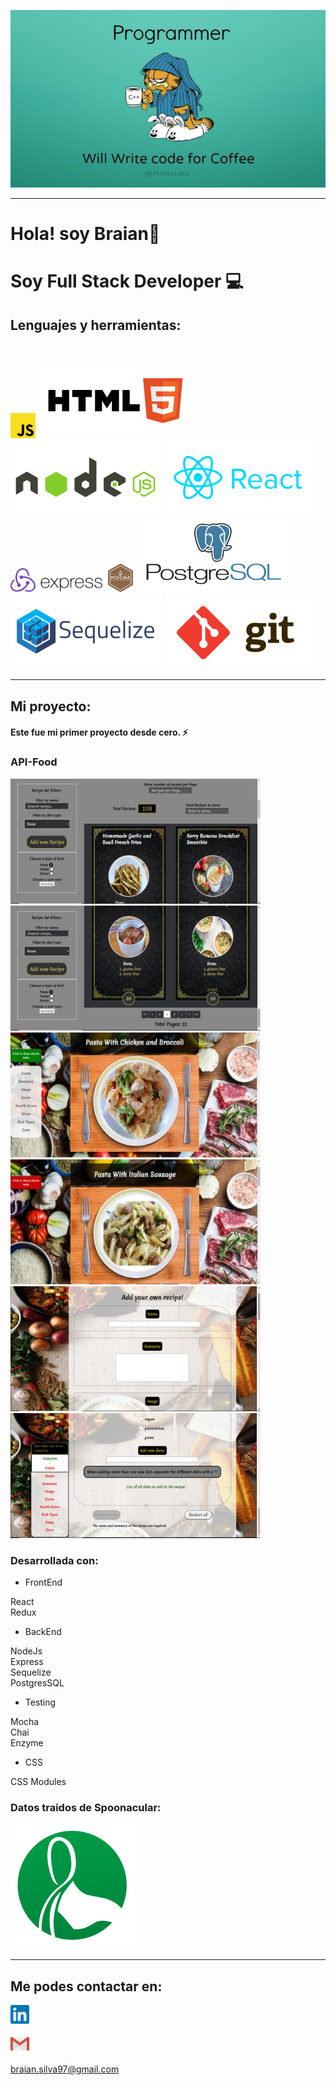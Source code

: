 <p align="center">
  <img src="./img/banner.jpg" />
</p>
<hr>

<!--
**braian-97/braian-97** is a ✨ _special_ ✨ repository because its `README.md` (this file) appears on your GitHub profile.

Here are some ideas to get you started:

- 🔭 I’m currently working on ...
- 🌱 I’m currently learning ...
- 👯 I’m looking to collaborate on ...
- 🤔 I’m looking for help with ...
- 💬 Ask me about ...
- 📫 How to reach me: ...
- 😄 Pronouns: ...
- ⚡ Fun fact: ...
-->
# Hola! soy Braian👋 

# Soy Full Stack Developer 💻

## Lenguajes y herramientas: 
<br>
<p float="left">


[<img src="./logo/javascript.svg" width="40" heigth="40"/>](https://developer.mozilla.org/en-US/docs/Web/JavaScript)&nbsp;&nbsp;[<img src="./logo/html.svg" />](https://www.w3.org/html)&nbsp;&nbsp;[<img src="./logo/nodejs.svg" />](https://nodejs.org)&nbsp;&nbsp;[<img src="./logo/react.svg" />](https://reactjs.org)&nbsp;&nbsp;[<img src="./logo/redux.svg" width="40" heigth="40"/>](https://es.redux.js.org)&nbsp;&nbsp;[<img src="./logo/expressjs.svg" width="100" heigth="100"/>](https://expressjs.com)&nbsp;&nbsp;[<img src="./logo/mocha.svg" width="40" heigth="40"/>](https://mochajs.org)&nbsp;&nbsp;[<img src="./logo/postgresSQL.svg" />](https://www.postgresql.org)&nbsp;&nbsp;[<img src="./logo/sequelize.svg" />](https://sequelize.org)&nbsp;&nbsp;[<img src="./logo/git.svg" />](https://git-scm.com)

</p>

<hr>

## Mi proyecto:

#### Este fue mi primer proyecto desde cero. ⚡

### API-Food

<p float="left">
<img src="./api-food-images/img_1.jpg" width="400" height="200" >
<img src="./api-food-images/img_2.jpg" width="400" height="200" >
<img src="./api-food-images/img_3.jpg" width="400" height="200" >
<img src="./api-food-images/img_4.jpg" width="400" height="200" >
<img src="./api-food-images/img_5.jpg" width="400" height="200" >
<img src="./api-food-images/img_6.jpg" width="400" height="200" >
</p>


### Desarrollada con:
- FrontEnd 
<p>
React<br>
Redux
</p>

- BackEnd
<p>
NodeJs<br>
Express<br>
Sequelize<br>
PostgresSQL
</p>

- Testing 
<p>
Mocha<br>
Chai<br>
Enzyme
</p>

- CSS 
<p>
CSS Modules<br>
</p>

### Datos traidos de Spoonacular:
[<img src="./img/spoonacular-logo.svg"/>](https://spoonacular.com/food-api)

<hr>

## Me podes contactar en:

[<img src="./logo/linkedIn.svg" width="30" heigth="30"/>](https://www.linkedin.com/in/braian-silva-382b08209/)

[<img src="./logo/gmail.svg" width="30" heigth="30"/>](mailto:braian.silva97@gmail.com)


<braian.silva97@gmail.com>







